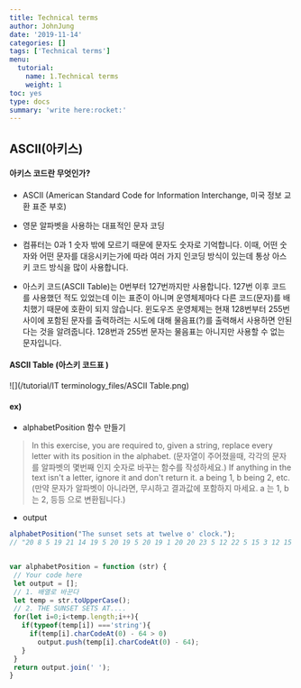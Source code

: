 ```yaml
---
title: Technical terms
author: JohnJung
date: '2019-11-14'
categories: []
tags: ['Technical terms']
menu:
  tutorial:
    name: 1.Technical terms
    weight: 1
toc: yes
type: docs
summary: 'write here:rocket:' 
---
```



## ASCII(아키스) 


#### 아키스 코드란 무엇인가?

* ASCII (American Standard Code for Information Interchange, 미국 정보 교환 표준 부호)

* 영문 알파벳을 사용하는 대표적인 문자 코딩

* 컴퓨터는 0과 1 숫자 밖에 모르기 때문에 문자도 숫자로 기억합니다. 이때, 어떤 숫자와 어떤 문자를 대응시키는가에 따라 여러 가지 인코딩 방식이 있는데 통상 아스키 코드 방식을 많이 사용합니다.

* 아스키 코드(ASCII Table)는 0번부터 127번까지만 사용합니다. 127번 이후 코드를 사용했던 적도 있었는데 이는 표준이 아니며 운영체제마다 다른 코드(문자)를 배치했기 때문에 호환이 되지 않습니다. 윈도우즈 운영체제는 현재 128번부터 255번 사이에 포함된 문자를 출력하려는 시도에 대해 물음표(?)를 출력해서 사용하면 안된다는 것을 알려줍니다. 128번과 255번 문자는 물음표는 아니지만 사용할 수 없는 문자입니다.


#### ASCII Table (아스키 코드표 )

![](/tutorial/IT terminology_files/ASCII Table.png)



#### ex)

* alphabetPosition 함수 만들기

> In this exercise, you are required to, given a string, replace every letter with its position in the alphabet. (문자열이 주어졌을때, 각각의 문자를 알파벳의 몇번째 인지 숫자로 바꾸는 함수를 작성하세요.) If anything in the text isn't a letter, ignore it and don't return it. a being 1, b being 2, etc. (만약 문자가 알파벳이 아니라면, 무시하고 결과값에 포함하지 마세요. a 는 1, b 는 2, 등등 으로 변환됩니다.)


* output

```js
alphabetPosition("The sunset sets at twelve o' clock."); 
// "20 8 5 19 21 14 19 5 20 19 5 20 19 1 20 20 23 5 12 22 5 15 3 12 15 3 11"

```


```js

var alphabetPosition = function (str) {
 // Your code here
 let output = [];
 // 1. 배열로 바꾼다
 let temp = str.toUpperCase();
 // 2. THE SUNSET SETS AT....
 for(let i=0;i<temp.length;i++){
   if(typeof(temp[i]) ==='string'){
     if(temp[i].charCodeAt(0) - 64 > 0)
       output.push(temp[i].charCodeAt(0) - 64);
   }
 }
 return output.join(' ');
}



```






